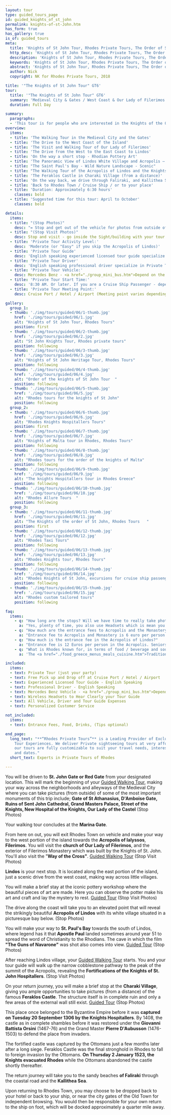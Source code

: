 ```yaml
---
layout: tour
type: guided_tours_page
id: guided_knights_of_st_john
permalink: knights-of-st-John.htm
has_form: true
has_gallery: true
is_of: guided_tours
meta:
  title: 'Knights of St John Tour, Rhodes Private Tours, The Order of St John in Rhodes'
  http_desc: 'Knights of St John Tour, Rhodes Private Tours, The Order of St John in Rhodes'
  description: 'Knights of St John Tour, Rhodes Private Tours, The Order of St John in Rhodes'
  keywords: 'Knights of St John Tour, Rhodes Private Tours, The Order of St John in Rhodes'
  abstract: 'Knights of St John Tour, Rhodes Private Tours, The Order of St John in Rhodes'
  author: Nick
  copyright: NK for Rhodes Private Tours, 2018

title: '"The Knights of St John Tour" GT6'
tour:
  title: '"The Knights of St John Tour" GT6'
  summary: 'Medieval City & Gates / West Coast & Our Lady of Filerimos / East Coast & Lindos / Feraklos Castle in Haraki'
  duration: Full Day

summary:
  paragraphs:
  - 'This tour is for people who are interested in the Knights of the Order of St John and their military architecture. You will be taken to the most important gates of the Medieval City. Each has its own unique design. Then you will be driven out of town to sites that contain mediaeval castles, towers, forts and monasteries. You can try on your "inner Knight" and explore what life was like when the Knights of St John ruled the island.'
overview:
  items:
  - title: 'The Walking Tour in the Medieval City and the Gates'
  - title: 'The Drive to the West Coast of the Island'
  - title: 'The Visit and Walking Tour of Our Lady of Filerimos'
  - title: 'The Drive from the West to the East Coast to Lindos'
  - title: 'On the way a short stop - Rhodian Pottery Art'
  - title: 'The Panoramic View of Lindos White Village and Acropolis – Scenic'
  - title: "The Saint Paul's Bay - Wild Nature Landscape - Scenic"
  - title: "The Walking Tour of the Acropolis of Lindos and the Knights’ Fortifications"
  - title: 'The Feraklos Castle in Charaki Village (from a distance)'
  - title: 'On the way back, we drive through Faliraki, and Kallithea Spa'
  - title: 'Back to Rhodes Town / Cruise Ship / or to your place'
  - title: 'Duration: Approximately 6:30 hours'
    classes: bold
  - title: 'Suggested time for this tour: April to October'
    classes: bold

details:
  items:
  - title: "(Stop Photos)"
    desc: "= Stop and get out of the vehicle for photos from outside of the Sight/Building <u>Guided Tour</u> (stay close to vehicle)"
  - title: "(Stop Visit Photos)"
    desc: Stop and visit - go inside the Sight/building with your tour guide for photos and <u>Guided Walking Tour</u>
  - title: 'Private Tour Activity Level:'
    desc: 'Moderate (or "Easy" if you skip the Acropolis of Lindos)'
  - title: 'Private Tour Guide'
    desc: 'English speaking experienced licensed tour guide specialize in Private Tours'
  - title: 'Private Tour Driver'
    desc: 'English speaking professional driver specialize in Private Tours'
  - title: 'Private Tour Vehicle:'
    desc: Mercedes Benz - <a href="./group_mini_bus.htm">Depend on the size of your group</a>
  - title: 'Private Tour Start Time:'
    desc: '8:30 AM. Or later. If you are a Cruise Ship Passenger - depend on your cruise ship dock time.'
  - title: 'Private Tour Meeting Point:'
    desc: Cruise Port / Hotel / Airport (Meeting point varies depending on option booked)

gallery:
  group_1:
  - thumb: './img/tours/guided/06/1-thumb.jpg'
    href: './img/tours/guided/06/1.jpg'
    alt: "Knights of St John Tour, Rhodes Tours"
    position: first
  - thumb: './img/tours/guided/06/2-thumb.jpg'
    href: './img/tours/guided/06/2.jpg'
    alt: "St John Knights Tour, Rhodes private tours"
    position: following
  - thumb: './img/tours/guided/06/3-thumb.jpg'
    href: './img/tours/guided/06/3.jpg'
    alt: "Knights of St John Heritage Tour, Rhodes Tours"
    position: following
  - thumb: './img/tours/guided/06/4-thumb.jpg'
    href: './img/tours/guided/06/4.jpg'
    alt: "Order of the knights of St John Tour  "
    position: following
  - thumb: './img/tours/guided/06/5-thumb.jpg'
    href: './img/tours/guided/06/5.jpg'
    alt: "Rhodes tours for the knights of St John"
    position: following
  group_2:
  - thumb: './img/tours/guided/06/6-thumb.jpg'
    href: './img/tours/guided/06/6.jpg'
    alt: "Rhodes Knights Hospitallers Tours"
    position: first
  - thumb: './img/tours/guided/06/7-thumb.jpg'
    href: './img/tours/guided/06/7.jpg'
    alt: "Knights of Malta tour in Rhodes, Rhodes Tours"
    position: following
  - thumb: './img/tours/guided/06/8-thumb.jpg'
    href: './img/tours/guided/06/8.jpg'
    alt: "Rhodes tours for the order of the knights of Malta"
    position: following
  - thumb: './img/tours/guided/06/9-thumb.jpg'
    href: './img/tours/guided/06/9.jpg'
    alt: "The knights Hospitallers tour in Rhodes Greece"
    position: following
  - thumb: './img/tours/guided/06/10-thumb.jpg'
    href: './img/tours/guided/06/10.jpg'
    alt: "Rhodes Allure Tours  "
    position: following
  group_3:
  - thumb: './img/tours/guided/06/11-thumb.jpg'
    href: './img/tours/guided/06/11.jpg'
    alt: "The Knights of the order of St John, Rhodes Tours   "
    position: first
  - thumb: './img/tours/guided/06/12-thumb.jpg'
    href: './img/tours/guided/06/12.jpg'
    alt: "Rhodes Taxi Tours"
    position: following
  - thumb: './img/tours/guided/06/13-thumb.jpg'
    href: './img/tours/guided/06/13.jpg'
    alt: "Rhodes Knights tour, Rhodes Tours"
    position: following
  - thumb: './img/tours/guided/06/14-thumb.jpg'
    href: './img/tours/guided/06/14.jpg'
    alt: "Rhodes Knights of St John, excursions for cruise ship passengers"
    position: following
  - thumb: './img/tours/guided/06/15-thumb.jpg'
    href: './img/tours/guided/06/15.jpg'
    alt: "Rhodes custom tailored tours"
    position: following

faq:
  items:
    - q: "How long are the stops? Will we have time to really take photos?"
      a: "Yes, plenty of time, you also use Headsets which is mean you can hear your tour guide talking so long as you are in 25-50 feet of him. This way you can look around, get your photos and not huddled together. Your guide also watches how the tour progresses at each landmark and adjust the tour accordingly."
    - q: "How much are the entrance fees to Acropolis and the Monastery of Filerimos?"
      a: "Entrance fee to Acropolis and Monastery is 6 euro per person. Seniors (with Id or Passport) 3 Euros / person. Children under 18 years old free."
    - q: "How much is the entrance fee in the Acropolis of Lindos?"
      a: "Entrance fee is 12 Euros per person in the Acropolis. Seniors (with Id or Passport) 6 Euros per person. Children under 18 years old free. No charge to enter Lindos village."
    - q: "What is Rhodes known for, in terms of food / beverage and souvenirs? What's the one thing we shouldn't miss?"
      a: 'The <a href="./food_greece_menus_meals_cuisine.htm">Traditional Food of Rhodes</a>, <a href="./rhodes_wine_tours_wineries_greece.htm">Wines</a> and the famous handmade <a href="./handmade_pottery_greece.htm">Rhodes Pottery, Ceramics</a>.'

included:
  items:
  - text: Private Tour (just your party)
  - text: Free Pick up and Drop off at Cruise Port / Hotel / Airport
  - text: Experienced Licensed Tour Guide - English Speaking
  - text: Professional Driver - English Speaking
  - text: Mercedes Benz Vehicle - <a href="./group_mini_bus.htm">Depend on the size of your group</a>
  - text: Wireless Headsets to Hear Clearly your Tour Guide
  - text: All Vehicle, Driver and Tour Guide Expenses 
  - text: Personalized Customer Service 

not_included:
  items:
  - text: Entrance Fees, Food, Drinks, (Tips optional)

end_page:
  long_text: "**“Rhodes Private Tours”** is a Leading Provider of Exclusive and Personalized
    Tour Experiences. We deliver Private sightseeing tours at very affordable rates. All
    our tours are fully customizable to suit your travel needs, interests, schedules,
    and dates."
  short_text: Experts in Private Tours of Rhodes  

---
```

You will be driven to **St. John Gate or Red Gate** from your designated location. This will mark the beginning of your <u>Guided Walking Tour</u>, making your way across the neighborhoods and alleyways of the Medieval City where you can take pictures (from outside) of some of the most important monuments of this trip include; **Gate of St Athanasius, D'Amboise Gate, Ruins of Sent John Cathedral, Grand Masters Palace, Street of the Knights, New Hospital of the Knights, Our Lady of the Castel** (Stop Photos)

Your walking tour concludes at the **Marina Gate**.

From here on out, you will exit Rhodes Town on vehicle and make your way to the west portion of the island towards the **Acropolis of Ialyssos**, **Filerimos**. You will visit the **church of Our Lady of Filerimos**, and the exterior of Filerimos Monastery which was built by the Knights of St. John. You'll also visit the "**Way of the Cross"**. <u>Guided Walking Tour</u> (Stop Visit Photos)

**Lindos** is your next stop. It is located along the east portion of the island, just a scenic drive from the west coast, making way across little villages.

You will make a brief stay at the iconic pottery workshop where the beautiful pieces of art are made. Here you can observe the potter make his art and craft and lay the mystery to rest. <u>Guided Tour</u> (Stop Visit Photos)

The drive along the coast will take you to an elevated point that will reveal the strikingly beautiful **Acropolis of Lindos** with its white village situated in a picturesque bay below. (Stop Photos)

You will make your way to **St. Paul's Bay** towards the south of Lindos, where legend has it that **Apostle Paul** landed sometimes around year 51 to spread the word of Christianity to the Rhodians. The cave in which the film **"The Guns of Navarone"** was shot also comes into view. <u>Guided Tour</u> (Stop Photos)

After reaching Lindos village, your <u>Guided Walking Tour</u> starts. You and your tour guide will walk up the narrow cobblestone pathway to the peak of the summit of the Acropolis, revealing the **Fortifications of the Knights of St. John Hospitallers**. (Stop Visit Photos)

On your return journey, you will make a brief stop at the **Charaki Village**, giving you ample opportunities to take pictures (from a distance) of the famous **Feraklos Castle**. The structure itself is in complete ruin and only a few areas of the external wall still exist. <u>Guided Tour</u> (Stop Photos)

This place once belonged to the Byzantine Empire before it was **captured on Tuesday 20 September 1306 by the Knights Hospitallers**. By 1408, the castle as in complete shambles before it was restored under the **Giovanni Battista Orsini** (1467-76) and the Grand Master **Pierre D'Aubusson** (1476-1503) to defend the place from invaders.

The fortified castle was captured by the Ottomans just a few months later after a long siege. Feraklos Castle was the final stronghold in Rhodes to fall to foreign invasion by the Ottomans. **On Thursday 2 January 1523, the Knights evacuated Rhodes** while the Ottomans abandoned the castle shortly thereafter.

The return journey will take you to the sandy beaches **of Faliraki** through the coastal road and the **Kallithea Sea**.

Upon returning to Rhodes Town, you may choose to be dropped back to your hotel or back to your ship, or near the city gates of the Old Town for independent browsing. You would then be responsible for your own return to the ship on foot, which will be docked approximately a quarter mile away.